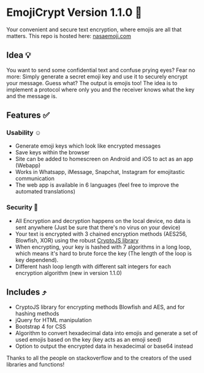 # EmojiCrypt Version 1.1.0 🌈

Your convenient and secure text encryption, where emojis are all that matters.
This repo is hosted here: [nasaemoji.com](https://nasaemoji.com)

## Idea 💡

You want to send some confidential text and confuse prying eyes?
Fear no more: Simply generate a secret emoji key and use it to securely encrypt your message.
Guess what? The output is emojis too!
The idea is to implement a protocol where only you and the receiver knows what the key and the message is.

## Features ✅

### Usability ☺️

- Generate emoji keys which look like encrypted messages
- Save keys within the browser
- Site can be added to homescreen on Android and iOS to act as an app (Webapp)
- Works in Whatsapp, iMessage, Snapchat, Instagram for emojitastic communication
- The web app is available in 6 languages (feel free to improve the automated translations)

### Security 🔐

- All Encryption and decryption happens on the local device, no data is sent anywhere (Just be sure that there's no virus on your device)
- Your text is encrypted with 3 chained encryption methods (AES256, Blowfish, XOR) using the robust [CryptoJS library]( https://cryptojs.gitbook.io/docs)
- When encrypting, your key is hashed with 7 algorithms in a long loop, which means it's hard to brute force the key (The length of the loop is key dependend).
- Different hash loop length with different salt integers for each encryption algorithm (new in version 1.1.0)

## Includes ⤴️

- CryptoJS library for encrypting methods Blowfish and AES, and for hashing methods
- jQuery for HTML manipulation
- Bootstrap 4 for CSS
- Algorithm to convert hexadecimal data into emojis and generate a set of used emojis based on the key (key acts as an emoji seed)
- Option to output the encrypted data in hexadecimal or base64 instead

Thanks to all the people on stackoverflow and to the creators of the used libraries and functions!
